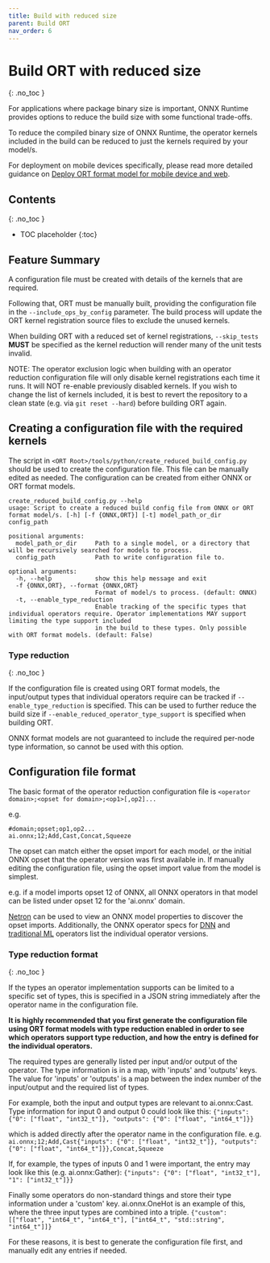 ```yaml
---
title: Build with reduced size
parent: Build ORT
nav_order: 6
---
```


# Build ORT with reduced size
{: .no_toc }

For applications where package binary size is important, ONNX Runtime provides options to reduce the build size with some functional trade-offs.

To reduce the compiled binary size of ONNX Runtime, the operator kernels included in the build can be reduced to just the kernels required by your model/s.

For deployment on mobile devices specifically, please read more detailed guidance on [Deploy ORT format model for mobile device and web](../tutorials/ort-format-model/).

## Contents
{: .no_toc }

* TOC placeholder
{:toc}


## Feature Summary

A configuration file must be created with details of the kernels that are required.

Following that, ORT must be manually built, providing the configuration file in the `--include_ops_by_config` parameter. The build process will update the ORT kernel registration source files to exclude the unused kernels.

When building ORT with a reduced set of kernel registrations, `--skip_tests` **MUST** be specified as the kernel reduction will render many of the unit tests invalid.

NOTE: The operator exclusion logic when building with an operator reduction configuration file will only disable kernel registrations each time it runs. It will NOT re-enable previously disabled kernels. If you wish to change the list of kernels included, it is best to revert the repository to a clean state (e.g. via `git reset --hard`) before building ORT again.

## Creating a configuration file with the required kernels

The script in `<ORT Root>/tools/python/create_reduced_build_config.py` should be used to create the configuration file. This file can be manually edited as needed. The configuration can be created from either ONNX or ORT format models.

```
create_reduced_build_config.py --help
usage: Script to create a reduced build config file from ONNX or ORT format model/s. [-h] [-f {ONNX,ORT}] [-t] model_path_or_dir config_path

positional arguments:
  model_path_or_dir     Path to a single model, or a directory that will be recursively searched for models to process.
  config_path           Path to write configuration file to.

optional arguments:
  -h, --help            show this help message and exit
  -f {ONNX,ORT}, --format {ONNX,ORT}
                        Format of model/s to process. (default: ONNX)
  -t, --enable_type_reduction
                        Enable tracking of the specific types that individual operators require. Operator implementations MAY support limiting the type support included
                        in the build to these types. Only possible with ORT format models. (default: False)
```

### Type reduction
{: .no_toc }

If the configuration file is created using ORT format models, the input/output types that individual operators require can be tracked if `--enable_type_reduction` is specified. This can be used to further reduce the build size if `--enable_reduced_operator_type_support` is specified when building ORT.

ONNX format models are not guaranteed to include the required per-node type information, so cannot be used with this option.

## Configuration file format

The basic format of the operator reduction configuration file is `<operator domain>;<opset for domain>;<op1>[,op2]...`

e.g.
```
#domain;opset;op1,op2...
ai.onnx;12;Add,Cast,Concat,Squeeze
```

The opset can match either the opset import for each model, or the initial ONNX opset that the operator version was first available in. If manually editing the configuration file, using the opset import value from the model is simplest.

e.g. if a model imports opset 12 of ONNX, all ONNX operators in that model can be listed under opset 12 for the 'ai.onnx' domain.

[Netron](https://netron.app/) can be used to view an ONNX model properties to discover the opset imports.
Additionally, the ONNX operator specs for [DNN](https://github.com/onnx/onnx/blob/master/docs/Operators.md) and [traditional ML](https://github.com/onnx/onnx/blob/master/docs/Operators-ml.md) operators list the individual operator versions.

### Type reduction format
{: .no_toc }

If the types an operator implementation supports can be limited to a specific set of types, this is specified in a JSON string immediately after the operator name in the configuration file.

**It is highly recommended that you first generate the configuration file using ORT format models with type reduction enabled in order to see which operators support type reduction, and how the entry is defined for the individual operators.**

The required types are generally listed per input and/or output of the operator. The type information is in a map, with 'inputs' and 'outputs' keys. The value for 'inputs' or 'outputs' is a map between the index number of the input/output and the required list of types.

For example, both the input and output types are relevant to ai.onnx:Cast. Type information for input 0 and output 0 could look like this:
  `{"inputs": {"0": ["float", "int32_t"]}, "outputs": {"0": ["float", "int64_t"]}}`

which is added directly after the operator name in the configuration file.
e.g.
  `ai.onnx;12;Add,Cast{"inputs": {"0": ["float", "int32_t"]}, "outputs": {"0": ["float", "int64_t"]}},Concat,Squeeze`

If, for example, the types of inputs 0 and 1 were important, the entry may look like this (e.g. ai.onnx:Gather):
  `{"inputs": {"0": ["float", "int32_t"], "1": ["int32_t"]}}`

Finally some operators do non-standard things and store their type information under a 'custom' key.
ai.onnx.OneHot is an example of this, where the three input types are combined into a triple.
  `{"custom": [["float", "int64_t", "int64_t"], ["int64_t", "std::string", "int64_t"]]}`

For these reasons, it is best to generate the configuration file first, and manually edit any entries if needed.